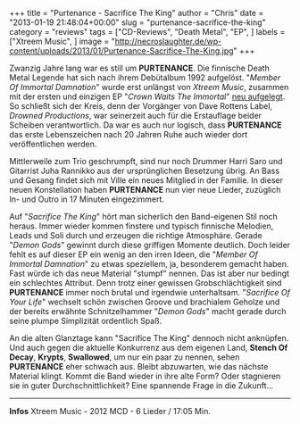 +++
title = "Purtenance - Sacrifice The King"
author = "Chris"
date = "2013-01-19 21:48:04+00:00"
slug = "purtenance-sacrifice-the-king"
category = "reviews"
tags = ["CD-Reviews", "Death Metal", "EP", ]
labels = ["Xtreem Music", ]
image = "http://necroslaughter.de/wp-content/uploads/2013/01/Purtenance-Sacrifice-The-King.jpg"
+++

Zwanzig Jahre lang war es still um **PURTENANCE**. Die finnische Death Metal Legende hat sich nach ihrem Debütalbum 1992 aufgelöst. "_Member Of Immortal Damnation_" wurde erst unlängst von _Xtreem Music_, zusammen mit der ersten und einzigen EP "_Crown Waits The Immortal_" <a href="http://necroslaughter.de/2012/04/purtenance-members-of-immortal-damnation/" title="Purtenance – Members Of Immortal Damnation">neu aufgelegt</a>. So schließt sich der Kreis, denn der Vorgänger von Dave Rottens Label, _Drowned Productions_, war seinerzeit auch für die Erstauflage beider Scheiben verantwortlich. Da war es auch nur logisch, dass **PURTENANCE** das erste Lebenszeichen nach 20 Jahren Ruhe auch wieder dort veröffentlichen werden.

Mittlerweile zum Trio geschrumpft, sind nur noch Drummer Harri Saro und Gitarrist Juha Rannikko aus der ursprünglichen Besetzung übrig. An Bass und Gesang findet sich mit Ville ein neues Mitglied in der Familie. In dieser neuen Konstellation haben **PURTENANCE** nun vier neue Lieder, zuzüglich In- und Outro in 17 Minuten eingezimmert.

Auf "_Sacrifice The King_" hört man sicherlich den Band-eigenen Stil noch heraus. Immer wieder kommen finstere und typisch finnische Melodien, Leads und Soli durch und erzeugen die richtige Atmosphäre. Gerade "_Demon Gods_" gewinnt durch diese griffigen Momente deutlich. Doch leider fehlt es auf dieser EP ein wenig an den irren Ideen, die "_Member Of Immortal Damnation_" zu etwas speziellem, ja, besonderem gemacht haben.
Fast würde ich das neue Material "stumpf" nennen. Das ist aber nur bedingt ein schlechtes Attribut. Denn trotz einer gewissen Grobschlächtigkeit sind **PURTENANCE** immer noch brutal und irgendwie unterhaltsam. "_Sacrifice Of Your Life_" wechselt schön zwischen Groove und brachialem Geholze und der bereits erwähnte Schnitzelhammer "_Demon Gods_" macht gerade durch seine plumpe Simplizität ordentlich Spaß.

An die alten Glanztage kann "Sacrifice The King" dennoch nicht anknüpfen. Und auch gegen die aktuelle Konkurrenz aus dem eigenen Land, **Stench Of Decay**, **Krypts**, **Swallowed**, um nur ein paar zu nennen, sehen **PURTENANCE** eher schwach aus. Bleibt abzuwarten, wie das nächste Material klingt. Kommt die Band wieder in ihre alte Form? Oder stagnieren sie in guter Durchschnittlichkeit? Eine spannende Frage in die Zukunft...



---
**Infos**
Xtreem Music - 2012
MCD - 6 Lieder / 17:05 Min.
